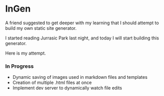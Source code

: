 # InGen
A friend suggested to get deeper with my learning that I should attempt to build my own static site generator.

I started reading Jurrasic Park last night, and today I will start building this generator.

Here is my attempt.

### In Progress
- Dynamic saving of images used in markdown files and templates
- Creation of multiple .html files at once
- Implement dev server to dynamically watch file edits
